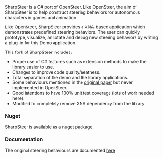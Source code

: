 SharpSteer is a C# port of OpenSteer. Like OpenSteer, the aim of SharpSteer is to help construct steering behaviors for autonomous characters in games and animation.

Like OpenSteer, SharpSteer provides a XNA-based application which demonstrates predefined steering behaviors. The user can quickly prototype, visualize, annotate and debug new steering behaviors by writing a plug-in for this Demo application.

This fork of SharpSteer includes:

 - Proper use of C# features such as extension methods to make the library easier to use.
 - Changes  to improve code quality/neatness.
 - Total separation of the demo and the library applications.
 - Some behaviours mentioned in the [original paper](http://www.red3d.com/cwr/papers/1999/gdc99steer.html) but never implemented in OpenSteer.
 - Good intentions to have 100% unit test coverage (lots of work needed here).
 - Modified to completely remove XNA dependency from the library

### Nuget

SharpSteer is [available](https://www.nuget.org/packages/SharpSteer/) as a nuget package.

### Documentation

The original steering behaviours are documented [here](http://www.red3d.com/cwr/papers/1999/gdc99steer.html)
